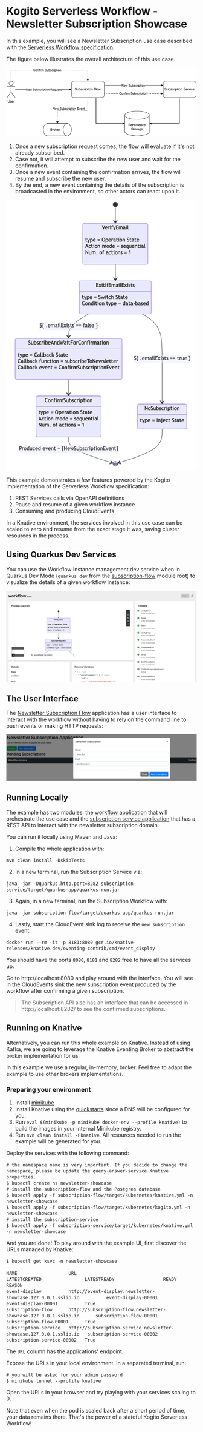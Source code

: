 # Kogito Serverless Workflow - Newsletter Subscription Showcase

In this example, you will see a Newsletter Subscription use case described with the [Serverless Workflow specification](https://serverlessworkflow.io/).

The figure below illustrates the overall architecture of this use case.

![Architecture](docs/architecture.png)

1. Once a new subscription request comes, the flow will evaluate if it's not already subscribed.
2. Case not, it will attempt to subscribe the new user and wait for the confirmation.
3. Once a new event containing the confirmation arrives, the flow will resume and subscribe the new user.
4. By the end, a new event containing the details of the subscription is broadcasted in the environment, so other actors can react upon it.

![Workflow](docs/newsletter-subscription-flow.png)

This example demonstrates a few features powered by the Kogito implementation of the Serverless Workflow specification:

1. REST Services calls via OpenAPI definitions
2. Pause and resume of a given workflow instance
3. Consuming and producing CloudEvents

In a Knative environment, the services involved in this use case can be scaled to zero and resume from the exact stage it was, saving cluster resources in the process.

## Using Quarkus Dev Services

You can use the Workflow Instance management dev service when in Quarkus Dev Mode (`quarkus dev` from the [subscription-flow](subscription-flow) module root) to visualize the details of a given workflow instance:

![Quarkus Dev UI](docs/dev-console.png)

## The User Interface

The [Newsletter Subscription Flow](subscription-flow) application has a user interface to interact with the workflow without having to rely on the command line to push events or making HTTP requests: 

![User Interface](docs/ui-example.png)

## Running Locally

The example has two modules: [the workflow application](subscription-flow) that will orchestrate the use case and the [subscription service application](subscription-service) that has a REST API to interact with the newsletter subscription domain.

You can run it locally using Maven and Java:

1. Compile the whole application with:
```
mvn clean install -DskipTests
```
2. In a new terminal, run the Subscription Service via:
```
java -jar -Dquarkus.http.port=8282 subscription-service/target/quarkus-app/quarkus-run.jar
```
3. Again, in a new terminal, run the Subscription Workflow with:
```
java -jar subscription-flow/target/quarkus-app/quarkus-run.jar
```
4. Lastly, start the CloudEvent sink log to receive the `new subscription` event:
```
docker run --rm -it -p 8181:8080 gcr.io/knative-releases/knative.dev/eventing-contrib/cmd/event_display
```

You should have the ports `8080`, `8181` and `8282` free to have all the services up.

Go to http://localhost:8080 and play around with the interface. You will see in the CloudEvents sink the new subscription event produced by the workflow after confirming a given subscription.

> The Subscription API also has an interface that can be accessed in http://localhost:8282/ to see the confirmed subscriptions.

## Running on Knative

Alternatively, you can run this whole example on Knative. Instead of using Kafka, we are going to leverage the Knative Eventing Broker to abstract the broker implementation for us.

In this example we use a regular, in-memory, broker. Feel free to adapt the example to use other brokers implementations.

### Preparing your environment

1. Install [minikube](https://minikube.sigs.k8s.io/docs/start/)
2. Install Knative using the [quickstarts](https://knative.dev/docs/getting-started/) since a DNS will be configured for you.
3. Run `eval $(minikube -p minikube docker-env --profile knative)` to build the images in your internal Minikube registry.
4. Run `mvn clean install -Pknative`. All resources needed to run the example will be generated for you.

Deploy the services with the following command:

```shell
# the namespace name is very important. If you decide to change the namespace, please be update the query-answer-service Knative properties.
$ kubectl create ns newsletter-showcase
# install the subscription-flow and the Postgres database
$ kubectl apply -f subscription-flow/target/kubernetes/knative.yml -n newsletter-showcase
$ kubectl apply -f subscription-flow/target/kubernetes/kogito.yml -n newsletter-showcase
# install the subscription-service 
$ kubectl apply -f subscription-service/target/kubernetes/knative.yml -n newsletter-showcase
```

And you are done! To play around with the example UI, first discover the URLs managed by Knative:

```shell
$ kubectl get ksvc -n newsletter-showcase

NAME                   URL                                                                  LATESTCREATED                LATESTREADY                  READY   REASON
event-display          http://event-display.newsletter-showcase.127.0.0.1.sslip.io          event-display-00001          event-display-00001          True    
subscription-flow      http://subscription-flow.newsletter-showcase.127.0.0.1.sslip.io      subscription-flow-00001      subscription-flow-00001      True    
subscription-service   http://subscription-service.newsletter-showcase.127.0.0.1.sslip.io   subscription-service-00002   subscription-service-00002   True    
```

The `URL` column has the applications' endpoint.

Expose the URLs in your local environment. In a separated terminal, run:

```shell
# you will be asked for your admin password
$ minikube tunnel --profile knative
```

Open the URLs in your browser and try playing with your services scaling to 0.

Note that even when the pod is scaled back after a short period of time, your data remains there. That's the power of a stateful Kogito Serverless Workflow!
